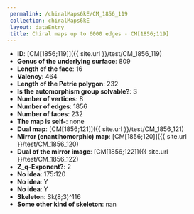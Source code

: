 ```yaml
--- 
 permalink: /chiralMaps6kE/CM_1856_119 
 collection: chiralMaps6kE
 layout: dataEntry
 title: Chiral maps up to 6000 edges - CM[1856;119]
---
```


- **ID**: [CM[1856;119]]({{ site.url }}/test/CM_1856_119)
- **Genus of the underlying surface**: 809
- **Length of the face**: 16
- **Valency**: 464
- **Length of the Petrie polygon**: 232
- **Is the automorphism group solvable?**: S
- **Number of vertices**: 8
- **Number of edges**: 1856
- **Number of faces**: 232
- **The map is self-**: none
- **Dual map**: [CM[1856;121]]({{ site.url }}/test/CM_1856_121)
- **Mirror (enantihomorphic) map**: [CM[1856;120]]({{ site.url }}/test/CM_1856_120)
- **Dual of the mirror image**: [CM[1856;122]]({{ site.url }}/test/CM_1856_122)
- **Z_q-Exponent?**: 2
- **No idea**:  175:120
- **No idea**: Y
- **No idea**: Y
- **Skeleton**: Sk(8;3)^116
- **Some other kind of skeleton**: nan
